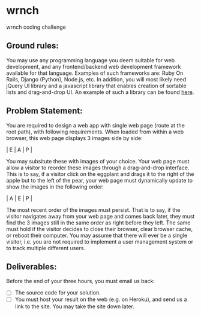 # wrnch
wrnch coding challenge

## Ground rules:
You may use any programming language you deem suitable for web development, and any
frontend/backend web development framework available for that language. Examples of such
frameworks are: Ruby On Rails, Django (Python), Node.js, etc.
In addition, you will most likely need jQuery UI library and a javascript library that enables creation of
sortable lists and drag-and-drop UI. An example of such a library can be found [here](https://github.com/lukasoppermann/html5sortable).

## Problem Statement:
You are required to design a web app with single web page (route at the root path), with following
requirements.
When loaded from within a web browser, this web page displays 3 images side by side:

| E  | A | P |

You may subsitute these with images of your choice.
Your web page must allow a visitor to reorder these images through a drag-and-drop interface. This
is to say, if a visitor click on the eggplant and drags it to the right of the apple but to the left of the
pear, your web page must dynamically update to show the images in the following order:

| A | E | P |

The most recent order of the images must persist. That is to say, if the visitor navigates away from
your web page and comes back later, they must find the 3 images still in the same order as right
before they left. The same must hold if the visitor decides to close their browser, clear browser
cache, or reboot their computer.
You may assume that there will ever be a single visitor, i.e. you are not required to implement a user
management system or to track multiple different users.

## Deliverables:
Before the end of your three hours, you must email us back:
- [ ] The source code for your solution.
- [ ] You must host your result on the web (e.g. on Heroku), and send us a link to the site. You may take the site down later.
